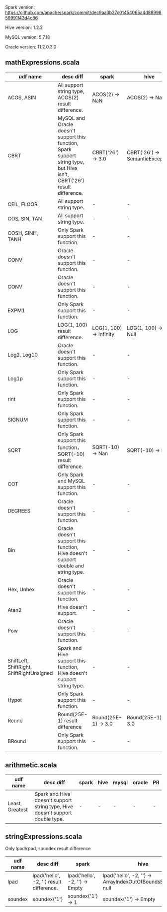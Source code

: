 
Spark version: https://github.com/apache/spark/commit/dec9aa3b37c01454065a4d8899859991f43d4c66

Hive version: 1.2.2

MySQL version: 5.7.18

Oracle version: 11.2.0.3.0


## mathExpressions.scala

udf name | desc diff | spark | hive | mysql | oracle
---|---|---|---|---|---
ACOS, ASIN | All support string type, ACOS(2) result difference. | ACOS(2) -> NaN | ACOS(2) -> NaN | ACOS(2) -> null | ACOS(2) -> ORA-01428
CBRT | MySQL and Oracle doesn't support this function, Spark support string type, but Hive isn't, CBRT('26') result difference. | CBRT('26') -> 3.0 | CBRT('26') -> SemanticException | - | -
CEIL, FLOOR | All support string type. | - | - | - | -
COS, SIN, TAN | All support string type. | - | - | - | -
COSH, SINH, TANH | Only Spark support this function. | - | - | - | -
CONV | Oracle doesn't support this function. | - | - | - | -
CONV | Oracle doesn't support this function. | - | - | - | -
EXPM1 | Only Spark support this function. | - | - | - | -
LOG | LOG(1, 100) result difference. | LOG(1, 100) -> Infinity | LOG(1, 100) -> Null | LOG(1, 100) -> Null | LOG(1, 100) -> ORA-01428
Log2, Log10 | Oracle doesn't support this function. | - | - | - | -
Log1p | Only Spark support this function. | - | - | - | -
rint | Only Spark support this function. | - | - | - | -
SIGNUM | Only Spark support this function. | - | - | - | -
SQRT | Only Spark support this function， SQRT(-10) result difference. | SQRT(-10) -> Nan | SQRT(-10) -> Null | SQRT(-10) -> Null | SQRT(-10) -> ORA-01428
COT | Only Spark and MySQL support this function. | - | - | - | -
DEGREES | Oracle doesn't support this function. | - | - | - | -
Bin | Oracle doesn't support this function, Hive doesn't support double and string type. | - | - | - | -
Hex, Unhex | Oracle doesn't support this function. | - | - | - | -
Atan2 | Hive doesn't support. | - | - | - | -
Pow | Oracle doesn't support this function. | - | - | - | -
ShiftLeft, ShiftRight, ShiftRightUnsigned | Spark and Hive support this function, Hive doesn't support string type. | - | - | - | -
Hypot | Only Spark support this function. | - | - | - | -
Round | Round(25E-1) result difference | Round(25E-1) -> 3.0 | Round(25E-1) -> 3.0 | Round(25E-1) -> 2.0 | Round(25E-1) -> 3.0
BRound | Only Spark support this function. | - | - | - | -

## arithmetic.scala
udf name | desc diff | spark | hive | mysql | oracle | PR
---|---|---|---|---|---|---
Least, Greatest | Spark and Hive doesn't support string type, Hive doesn't support double type. | - | - | - | - | -

## stringExpressions.scala

Only lpad/rpad, soundex result difference

udf name | desc diff | spark | hive | mysql | oracle | PR 
---|---|---|---|---|---|---
lpad | lpad('hello', -2, '') result difference.| lpad('hello', -2, '') -> Empty | lpad('hello', -2, '') -> ArrayIndexOutOfBoundsException null | lpad('hello', -2, '') -> null | lpad('hello', -2, '') -> null | [18138](https://github.com/apache/spark/pull/18138) 
soundex | soundex('1') | soundex('1') -> 1 | soundex('1') -> Empty | soundex('1') -> 1 | soundex('1') -> null | - 
